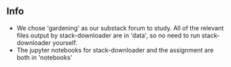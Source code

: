 ## Info
- We chose 'gardening' as our substack forum to study. All of the relevant files output by stack-downloader are in 'data', so no need to run stack-downloader yourself.
- The jupyter notebooks for stack-downloader and the assignment are both in 'notebooks'


